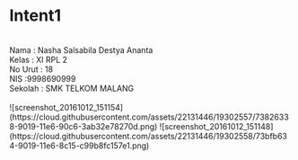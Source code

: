 # Intent1
<br>
Nama : Nasha Salsabila Destya Ananta 
<br>
Kelas : XI RPL 2 
<br>
No Urut : 18 
<br>
NIS :9998690999 
<br>
Sekolah : SMK TELKOM MALANG
<br><br>
![screenshot_20161012_151154](https://cloud.githubusercontent.com/assets/22131446/19302557/73826338-9019-11e6-90c6-3ab32e78270d.png)
![screenshot_20161012_151148](https://cloud.githubusercontent.com/assets/22131446/19302558/73bfb634-9019-11e6-8c15-c99b8fc157e1.png)
